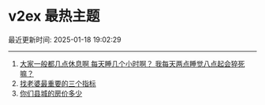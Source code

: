 # v2ex 最热主题

最近更新时间: 2025-01-18 19:02:29

--- 
1. [大家一般都几点休息啊 每天睡几个小时啊？ 我每天两点睡觉八点起会猝死嘛？](https://www.v2ex.com/t/1106020) 
2. [找老婆最重要的三个指标](https://www.v2ex.com/t/1106021) 
3. [你们县城的房价多少](https://www.v2ex.com/t/1106016) 
